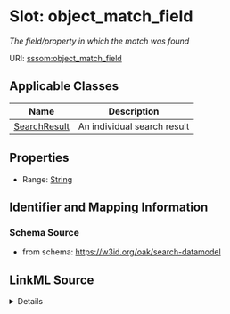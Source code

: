 # Slot: object_match_field
_The field/property in which the match was found_


URI: [sssom:object_match_field](http://w3id.org/sssom/object_match_field)



<!-- no inheritance hierarchy -->




## Applicable Classes

| Name | Description |
| --- | --- |
[SearchResult](SearchResult.md) | An individual search result






## Properties

* Range: [String](String.md)







## Identifier and Mapping Information







### Schema Source


* from schema: https://w3id.org/oak/search-datamodel




## LinkML Source

<details>
```yaml
name: object_match_field
description: The field/property in which the match was found
from_schema: https://w3id.org/oak/search-datamodel
rank: 1000
slot_uri: sssom:object_match_field
alias: object_match_field
owner: SearchResult
domain_of:
- SearchResult
range: string

```
</details>